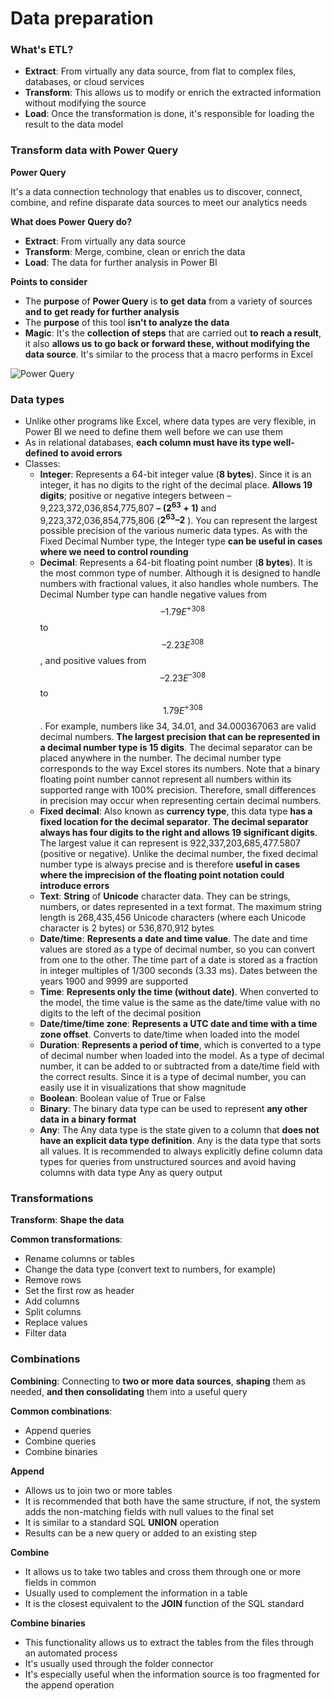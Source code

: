 # Data preparation

### What's ETL?

* **Extract**: From virtually any data source, from flat to complex files, databases, or cloud services&#x20;
* **Transform**: This allows us to modify or enrich the extracted information without modifying the source&#x20;
* **Load**: Once the transformation is done, it's responsible for loading the result to the data model

### Transform data with Power Query

**Power Query**

It's a data connection technology that enables us to discover, connect, combine, and refine disparate data sources to meet our analytics needs

**What does Power Query do?**

* **Extract**: From virtually any data source
* **Transform**: Merge, combine, clean or enrich the data
* **Load**: The data for further analysis in Power BI

**Points to consider**

* The **purpose** of **Power Query** is **to** **get** **data** from a variety of sources **and to** **get ready for further analysis**
* The **purpose** of this tool **isn't to analyze the data**&#x20;
* **Magic**: It's the **collection of steps** that are carried out **to reach a result**, it also **allows us to go back or forward these, without modifying the data source**. It's similar to the process that a macro performs in Excel

![Power Query](https://i.imgur.com/zIjUUnw.jpg)

### Data types

* Unlike other programs like Excel, where data types are very flexible, in Power BI we need to define them well before we can use them
* As in relational databases, **each column must have its type well-defined to avoid errors**
* Classes:
  * **Integer**: Represents a 64-bit integer value (**8 bytes**). Since it is an integer, it has no digits to the right of the decimal place. **Allows 19 digits**; positive or negative integers between – 9,223,372,036,854,775,807 **– ($2^{63}+1$)** and 9,223,372,036,854,775,806 (**$2^{63} – 2$** ). You can represent the largest possible precision of the various numeric data types. As with the Fixed Decimal Number type, the Integer type **can be useful in cases where we need to control rounding**
  * **Decimal**: Represents a 64-bit floating point number (**8 bytes**). It is the most common type of number. Although it is designed to handle numbers with fractional values, it also handles whole numbers. The Decimal Number type can handle negative values ​​from $$– 1.79E^{+308}$$ to $$– 2.23E^{308}$$, and positive values ​​from $$– 2.23E^{–308 }$$ to $$1.79E^{+308}$$. For example, numbers like 34, 34.01, and 34.000367063 are valid decimal numbers. **The largest precision that can be represented in a decimal number type is 15 digits**. The decimal separator can be placed anywhere in the number. The decimal number type corresponds to the way Excel stores its numbers. Note that a binary floating point number cannot represent all numbers within its supported range with 100% precision. Therefore, small differences in precision may occur when representing certain decimal numbers.
  * **Fixed decimal**: Also known as **currency type**, this data type **has a fixed location for the decimal separator**. **The decimal separator always has four digits to the right and allows 19 significant digits**. The largest value it can represent is 922,337,203,685,477.5807 (positive or negative). Unlike the decimal number, the fixed decimal number type is always precise and is therefore **useful in cases where the imprecision of the floating point notation could introduce errors**
  * **Text**: **String** of **Unicode** character data. They can be strings, numbers, or dates represented in a text format. The maximum string length is 268,435,456 Unicode characters (where each Unicode character is 2 bytes) or 536,870,912 bytes
  * **Date/time**: **Represents a date and time value**. The date and time values are stored as a type of decimal number, so you can convert from one to the other. The time part of a date is stored as a fraction in integer multiples of 1/300 seconds (3.33 ms). Dates between the years 1900 and 9999 are supported
  * **Time**: **Represents only the time (without date)**. When converted to the model, the time value is the same as the date/time value with no digits to the left of the decimal position
  * **Date/time/time zone**: **Represents a UTC date and time with a time zone offset**. Converts to date/time when loaded into the model
  * **Duration**: **Represents a period of time**, which is converted to a type of decimal number when loaded into the model. As a type of decimal number, it can be added to or subtracted from a date/time field with the correct results. Since it is a type of decimal number, you can easily use it in visualizations that show magnitude
  * **Boolean**: Boolean value of True or False
  * **Binary**: The binary data type can be used to represent **any other data in a binary format**
  * **Any**: The Any data type is the state given to a column that **does not have an explicit data type definition**. Any is the data type that sorts all values. It is recommended to always explicitly define column data types for queries from unstructured sources and avoid having columns with data type Any as query output

### Transformations

**Transform**: **Shape the data**&#x20;

**Common transformations**:

* Rename columns or tables
* Change the data type (convert text to numbers, for example)
* Remove rows
* Set the first row as header
* Add columns
* Split columns
* Replace values
* Filter data

### Combinations

**Combining**: Connecting to **two or more data sources**, **shaping** them as needed, **and then consolidating** them into a useful query

**Common combinations**:

* Append queries
* Combine queries
* Combine binaries

**Append**

* Allows us to join two or more tables
* It is recommended that both have the same structure, if not, the system adds the non-matching fields with null values to the final set
* It is similar to a standard SQL **UNION** operation
* Results can be a new query or added to an existing step

**Combine**

* It allows us to take two tables and cross them through one or more fields in common
* Usually used to complement the information in a table
* It is the closest equivalent to the **JOIN** function of the SQL standard

**Combine binaries**

* This functionality allows us to extract the tables from the files through an automated process
* It's usually used through the folder connector
* It's especially useful when the information source is too fragmented for the append operation
